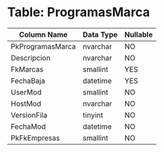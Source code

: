 # Table: ProgramasMarca

| Column Name | Data Type | Nullable |
|-------------|-----------|----------|
| PkProgramasMarca | nvarchar | NO |
| Descripcion | nvarchar | NO |
| FkMarcas | smallint | YES |
| FechaBaja | datetime | YES |
| UserMod | smallint | NO |
| HostMod | nvarchar | NO |
| VersionFila | tinyint | NO |
| FechaMod | datetime | NO |
| PkFkEmpresas | smallint | NO |
